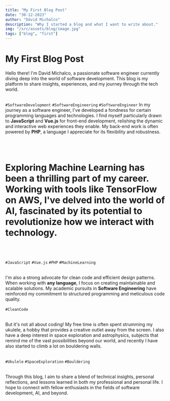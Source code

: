 ```yaml
---
title: "My First Blog Post"
date: "30-12-2023"
author: "Dávid Michalco"
description: "Why I started a blog and what I want to write about."
img: "/src/assets/blog/image.jpg"
tags: ["blog", "first"]
---
```


<div class="font-semibold mt-10">

# My First Blog Post

Hello there! I'm David Michalco, a passionate software engineer currently diving deep into the world of software development. This blog is my platform to share insights, experiences, and my journey through the tech world.
<br><br>

`#SoftwareDevelopment` `#SoftwareEngineering` `#SoftwareEngineer`
In my journey as a software engineer, I've developed a fondness for certain programming languages and technologies. I find myself particularly drawn to **JavaScript** and **Vue.js** for front-end development, relishing the dynamic and interactive web experiences they enable. My back-end work is often powered by **PHP**, a language I appreciate for its flexibility and robustness.

<br><br>

# Exploring **Machine Learning** has been a thrilling part of my career. Working with tools like **TensorFlow** on AWS, I've delved into the world of AI, fascinated by its potential to revolutionize how we interact with technology.

<br><br>

`#JavaScript` `#Vue.js` `#PHP` `#MachineLearning`
<br><br>

I'm also a strong advocate for clean code and efficient design patterns. When working with **any language**, I focus on creating maintainable and scalable solutions. My academic pursuits in **Software Engineering** have reinforced my commitment to structured programming and meticulous code quality.
<br><br>
`#CleanCode`
<br><br>

But it's not all about coding! My free time is often spent strumming my ukulele, a hobby that provides a creative outlet away from the screen. I also have a deep interest in space exploration and astrophysics, subjects that remind me of the vast possibilities beyond our world, and recently I have also started to climb a lot on bouldering walls.
<br><br>

`#Ukulele` `#SpaceExploration` `#Bouldering`
<br><br>

Through this blog, I aim to share a blend of technical insights, personal reflections, and lessons learned in both my professional and personal life. I hope to connect with fellow enthusiasts in the fields of software development, AI, and beyond.

</div>
